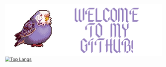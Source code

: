 ![birb](https://raw.githubusercontent.com/tarik0/tarik0/main/banner.png "Title")
[![Top Langs](https://github-readme-stats.vercel.app/api/top-langs/?username=tarik0&layout=compact)](https://github.com/anuraghazra/github-readme-stats)
